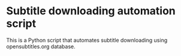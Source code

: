 # Subtitle downloading automation script

This is a Python script that automates subtitle downloading using opensubtitles.org database.